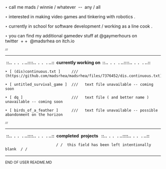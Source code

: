 ‣ call me mads / winnie / whatever&nbsp;&nbsp;--&nbsp;&nbsp;any / all 



‣ interested in making video games and tinkering with robotics .


	
‣ currently in school for software development / working as a line cook .



‣ you can find my additional gamedev stuff at @gaymerhours on twitter&nbsp;&nbsp;+&nbsp;+&nbsp;&nbsp;@madsrhea on itch.io



<sub><sub><sub>///</sub></sub></sub>
********************************************************************************
	


 <b>&nbsp;::..&nbsp;&nbsp;.&nbsp;&nbsp;.&nbsp;&nbsp;&nbsp;.&nbsp;..::::..&nbsp;&nbsp;.&nbsp;&nbsp;.&nbsp;&nbsp;&nbsp;.&nbsp;..::&nbsp;&nbsp;currently working on&nbsp;&nbsp;::..&nbsp;&nbsp;.&nbsp;&nbsp;.&nbsp;&nbsp;&nbsp;.&nbsp;..::::..&nbsp;&nbsp;.&nbsp;&nbsp;.&nbsp;&nbsp;&nbsp;.&nbsp;..::&nbsp;</b>

    ‣ [ (dis)continuous.txt ]     ///   (https://github.com/madsrhea/madsrhea/files/7376452/dis.continuous.txt)
    
    ‣ [ untitled_survival_game ]  ///   text file unavailable -- coming soon
    
    ‣ [ dq ]                      ///   text file ( and better name ) unavailable -- coming soon
    
	‣ [ birds_of_a_feather ]      ///   text file unavailable -- possible abandonment on the horizon
    
    
    
<sub><sub><sub> /// </sub></sub></sub>
********************************************************************************
    
    
  <b>&nbsp;::..&nbsp;&nbsp;.&nbsp;&nbsp;.&nbsp;&nbsp;&nbsp;.&nbsp;..::::..&nbsp;&nbsp;.&nbsp;&nbsp;.&nbsp;&nbsp;&nbsp;.&nbsp;..::&nbsp;&nbsp;completed&nbsp;&nbsp;projects &nbsp;&nbsp;::..&nbsp;&nbsp;.&nbsp;&nbsp;.&nbsp;&nbsp;&nbsp;.&nbsp;..::::..&nbsp;&nbsp;.&nbsp;&nbsp;.&nbsp;&nbsp;&nbsp;.&nbsp;..::&nbsp;</b>

                           / /  this field has been left intentionally blank  / /
                          
                          
********************************************************************************
<sub>END OF USER README.MD             
                                   

